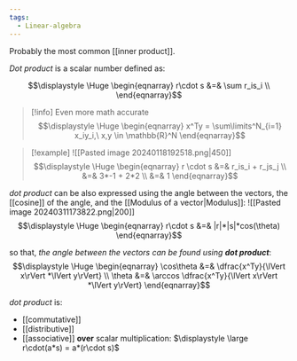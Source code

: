 ```yaml
---
tags:
  - Linear-algebra
---
```

Probably the most common [[inner product]].

*Dot product* is a scalar number defined as:

$$\displaystyle \Huge \begin{eqnarray} 
r\cdot s &=& \sum r_is_i \\
\end{eqnarray}$$

>[!info] Even more math accurate
> $$\displaystyle \Huge \begin{eqnarray} 
>x^Ty = \sum\limits^N_{i=1} x_iy_i,\ x,y \in \mathbb{R}^N
>\end{eqnarray}$$


>[!example] 
>![[Pasted image 20240118192518.png|450]]
>$$\displaystyle \Huge \begin{eqnarray} 
>r \cdot s &=& r_is_i + r_js_j \\
>&=& 3*-1 + 2*2 \\
>&=& 1
>\end{eqnarray}$$

*dot product* can be also expressed using the angle between the vectors, the [[cosine]] of the angle, and the [[Modulus of a vector|Modulus]]:
![[Pasted image 20240311173822.png|200]]
$$\displaystyle \Huge \begin{eqnarray} 
r\cdot s &=& |r|*|s|*cos(\theta)
\end{eqnarray}$$

so that, *the angle between the vectors can be found using **dot product***:
$$\displaystyle \Huge \begin{eqnarray} 
\cos\theta &=& \dfrac{x^Ty}{\lVert x\rVert *\lVert y\rVert}
\\
\theta &=& \arccos \dfrac{x^Ty}{\lVert x\rVert *\lVert y\rVert}
\end{eqnarray}$$


*dot product* is:
- [[commutative]]
- [[distributive]] 
- [[associative]] **over** scalar multiplication: $\displaystyle \large r\cdot(a*s) = a*(r\cdot s)$
